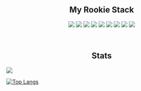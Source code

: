 
<h2 align = "center"> My Rookie Stack </h2>
    <p align = "center">
        <img src = "https://img.shields.io/badge/C%23-239120?style=for-the-badge&logo=c-sharp&logoColor=white" />
        <img src = "https://img.shields.io/badge/Python-3776AB?style=for-the-badge&logo=python&logoColor=white" />
        <img src = "https://img.shields.io/badge/JavaScript-F7DF1E?style=for-the-badge&logo=javascript&logoColor=black" />
        <img src = "https://img.shields.io/badge/HTML5-E34F26?style=for-the-badge&logo=html5&logoColor=white">
        <img src = "https://img.shields.io/badge/PHP-777BB4?style=for-the-badge&logo=php&logoColor=white">
        <img src = "https://img.shields.io/badge/MySQL-00000F?style=for-the-badge&logo=mysql&logoColor=white">
        <img src = "https://img.shields.io/badge/CSS-239120?&style=for-the-badge&logo=css3&logoColor=white">
        <img src = "https://img.shields.io/badge/C%23-239120?style=for-the-badge&logo=c-sharp&logoColor=white">
        <img src = "https://img.shields.io/badge/Arduino-00979D?style=for-the-badge&logo=Arduino&logoColor=white">
    </p>

<br>
<h2 align="center">Stats</h2>
<img src="https://github-readme-stats.vercel.app/api?username=T3nco&show_icons=true&theme=tokyonight" />

[![Top Langs](https://github-readme-stats.vercel.app/api/top-langs/?username=anuraghazra&hide_progress=true)](https://github.com/anuraghazra/github-readme-stats)